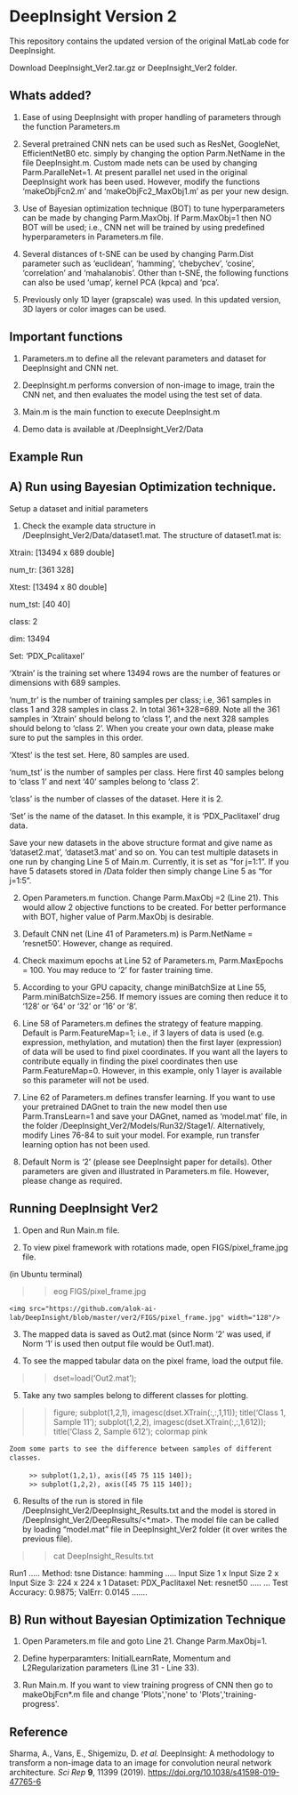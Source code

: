 # DeepInsight Version 2
This repository contains the updated version of the original MatLab code for DeepInsight.

Download DeepInsight_Ver2.tar.gz or DeepInsight_Ver2 folder.

## Whats added?
1)	Ease of using DeepInsight with proper handling of parameters through the function Parameters.m

2)	Several pretrained CNN nets can be used such as ResNet, GoogleNet, EfficientNetB0 etc. simply by changing the option Parm.NetName in the file DeepInsight.m. Custom made nets can be used by changing Parm.ParalleNet=1. At present parallel net used in the original DeepInsight work has been used. However, modify the functions ‘makeObjFcn2.m’ and ‘makeObjFc2_MaxObj1.m’ as per your new design.

3)	Use of Bayesian optimization technique (BOT) to tune hyperparameters can be made by changing Parm.MaxObj. If Parm.MaxObj=1 then NO BOT will be used; i.e., CNN net will be trained by using predefined hyperparameters in Parameters.m file.

4)	Several distances of t-SNE can be used by changing Parm.Dist parameter such as ‘euclidean’, ‘hamming’, ‘chebychev’, ‘cosine’, ‘correlation’ and ‘mahalanobis’. Other than t-SNE, the following functions can also be used ‘umap’, kernel PCA (kpca) and ‘pca’.

5)	Previously only 1D layer (grapscale) was used. In this updated version, 3D layers or color images can be used.

## Important functions
1)	Parameters.m to define all the relevant parameters and dataset for DeepInsight and CNN net.

2)	DeepInsight.m performs conversion of non-image to image, train the CNN net, and then evaluates the model using the test set of data.

3)	Main.m is the main function to execute DeepInsight.m

4)	Demo data is available at /DeepInsight_Ver2/Data


## Example Run 
## A)	Run using Bayesian Optimization technique.

Setup a dataset and initial parameters

1)	Check the example data structure in /DeepInsight_Ver2/Data/dataset1.mat. The structure of dataset1.mat is:

  Xtrain:		[13494 x 689 double]
  
  num_tr:		[361 328]
  
  Xtest:		 [13494 x 80 double]
  
  num_tst:	[40 40]
  
  class:		 2
  
  dim:		   13494
  
  Set:		   ‘PDX_Pcalitaxel’
  

‘Xtrain’ is the training set where 13494 rows are the number of features or dimensions with 689 samples.

‘num_tr’ is the number of training samples per class; i.e, 361 samples in class 1 and 328 samples in class 2. In total 361+328=689. Note all the 361 samples in ‘Xtrain’ should belong to ‘class 1’, and the next 328 samples should belong to ‘class 2’. When you create your own data, please make sure to put the samples in this order.

‘Xtest’ is the test set. Here, 80 samples are used.

‘num_tst’ is the number of samples per class. Here first 40 samples belong to ‘class 1’ and next ‘40’ samples belong to ‘class 2’.

‘class’ is the number of classes of the dataset. Here it is 2.

‘Set’ is the name of the dataset. In this example, it is ‘PDX_Paclitaxel’ drug data.

Save your new datasets in the above structure format and give name as ‘dataset2.mat’, ‘dataset3.mat’ and so on. You can test multiple datasets in one run by changing Line 5 of Main.m. Currently, it is set as “for j=1:1”. If you have 5 datasets stored in /Data folder then simply change Line 5 as “for j=1:5”.

2)	Open Parameters.m function. Change Parm.MaxObj =2 (Line 21). This would allow 2 objective functions to be created. For better performance with BOT, higher value of Parm.MaxObj is desirable.

3)	Default CNN net (Line 41 of Parameters.m) is Parm.NetName = ‘resnet50’. However, change as required.

4)	Check maximum epochs at Line 52 of Parameters.m, Parm.MaxEpochs = 100. You may reduce to ‘2’ for faster training time.

5)	According to your GPU capacity, change miniBatchSize at Line 55, Parm.miniBatchSize=256. If memory issues are coming then reduce it to ‘128’ or ‘64’ or ‘32’ or ‘16’ or ‘8’.

6)	Line 58 of Parameters.m defines the strategy of feature mapping. Default is Parm.FeatureMap=1; i.e., if 3 layers of data is used (e.g. expression, methylation, and mutation) then the first layer (expression) of data will be used to find pixel coordinates. If you want all the layers to contribute equally in finding the pixel coordinates then use Parm.FeatureMap=0. However, in this example, only 1 layer is available so this parameter will not be used.

7)	Line 62 of Parameters.m defines transfer learning. If you want to use your pretrained DAGnet to train the new model then use Parm.TransLearn=1 and save your DAGnet, named as ‘model.mat’ file, in the folder /DeepInsight_Ver2/Models/Run32/Stage1/. Alternatively, modify Lines 76-84 to suit your model. For example, run transfer learning option has not been used.

8)	Default Norm is ‘2’ (please see DeepInsight paper for details). Other parameters are given and illustrated in Parameters.m file. However, please change as required.

## Running DeepInsight Ver2

1.	Open and Run Main.m file.
 
2.	To view pixel framework with rotations made, open FIGS/pixel_frame.jpg file. 

   (in Ubuntu terminal)
   >> eog FIGS/pixel_frame.jpg 

	<img src="https://github.com/alok-ai-lab/DeepInsight/blob/master/ver2/FIGS/pixel_frame.jpg" width="128"/>

3.	The mapped data is saved as Out2.mat (since Norm ‘2’ was used, if Norm ‘1’ is used then output file would be Out1.mat).

4.	To see the mapped tabular data on the pixel frame, load the output file.

   >> dset=load(‘Out2.mat’);

5.	Take any two samples belong to different classes for plotting.

   >> figure; subplot(1,2,1), imagesc(dset.XTrain(:,:,1,11)); title(‘Class 1, Sample 11’);
   >> subplot(1,2,2), imagesc(dset.XTrain(:,:,1,612)); title(‘Class 2, Sample 612’);
   >> colormap pink
 

	Zoom some parts to see the difference between samples of different classes.

		 >> subplot(1,2,1), axis([45 75 115 140]);
		 >> subplot(1,2,2), axis([45 75 115 140]);

6.	Results of the run is stored in file /DeepInsight_Ver2/DeepInsight_Results.txt and the model is stored in /DeepInsight_Ver2/DeepResults/<*.mat>. The model file can be called by loading “model.mat” file in DeepInsight_Ver2 folder (it over writes the previous file). 

   >> cat DeepInsight_Results.txt

   Run1
   …..
   Method: tsne
   Distance: hamming
   …..
   Input Size 1 x Input Size 2 x Input Size 3: 224 x 224 x 1
   Dataset: PDX_Paclitaxel
   Net: resnet50
   …..
   … Test Accuracy: 0.9875; ValErr: 0.0145
   …….

## B) Run without Bayesian Optimization Technique
1. Open Parameters.m file and goto Line 21. Change Parm.MaxObj=1.

2. Define hyperparamters: InitialLearnRate, Momentum and L2Regularization parameters (Line 31 - Line 33).

3. Run Main.m. If you want to view training progress of CNN then go to makeObjFcn*.m file and change 'Plots','none' to 'Plots','training-progress'.

## Reference
Sharma, A., Vans, E., Shigemizu, D. *et al.* DeepInsight: A methodology to transform a non-image data to an image for convolution neural network architecture. *Sci Rep* **9**, 11399 (2019). https://doi.org/10.1038/s41598-019-47765-6


